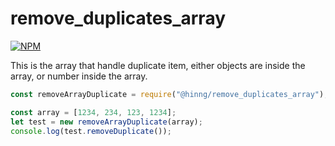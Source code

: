 # remove_duplicates_array

[![NPM](https://nodei.co/npm/@hinng/remove_duplicates_array.png?downloads=true&downloadRank=true&stars=true)](https://www.npmjs.com/package/@hinng/remove_duplicates_array)

This is the array that handle duplicate item, either objects are inside the array, or number inside the array.

```javascript
const removeArrayDuplicate = require("@hinng/remove_duplicates_array");

const array = [1234, 234, 123, 1234];
let test = new removeArrayDuplicate(array);
console.log(test.removeDuplicate());
```
